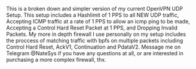 This is a broken down and simpler version of my current OpenVPN UDP Setup.  This setup includes a Hashlimit of 1 PPS to all NEW UDP traffic, Accepting ICMP traffic at a rate of 1 PPS to allow an icmp ping to be made, Accepting a Control Hard Reset Packet at 1 PPS, and Dropping Invalid Packets.  My more in depth firewall I use personally on my setup includes the proccess of matching traffic with bpfs on multiple packets including Control Hard Reset, AckV1, Continuation and PdataV2.  Message me on Telegram @NateSys if you have any questions at all, or are interested in purchasing a more complex firewall, thx.